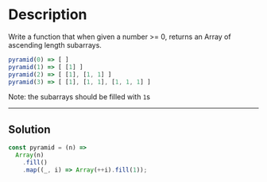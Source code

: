 # Description

Write a function that when given a number >= 0, returns an Array of ascending length subarrays.

```js
pyramid(0) => [ ]
pyramid(1) => [ [1] ]
pyramid(2) => [ [1], [1, 1] ]
pyramid(3) => [ [1], [1, 1], [1, 1, 1] ]
```

Note: the subarrays should be filled with `1`s

---

## Solution

```js
const pyramid = (n) =>
  Array(n)
    .fill()
    .map((_, i) => Array(++i).fill(1));
```
